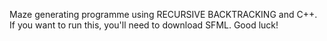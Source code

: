 Maze generating programme using RECURSIVE BACKTRACKING and C++.
If you want to run this, you'll need to download SFML. 
Good luck!
